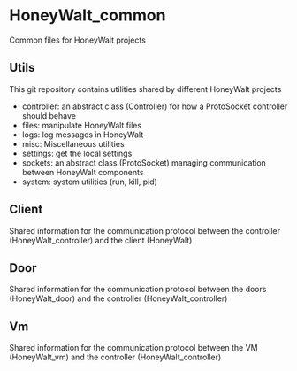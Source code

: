 # HoneyWalt_common

Common files for HoneyWalt projects

## Utils

This git repository contains utilities shared by different HoneyWalt projects

- controller: an abstract class (Controller) for how a ProtoSocket controller should behave
- files: manipulate HoneyWalt files
- logs: log messages in HoneyWalt
- misc: Miscellaneous utilities
- settings: get the local settings
- sockets: an abstract class (ProtoSocket) managing communication between HoneyWalt components
- system: system utilities (run, kill, pid)

## Client

Shared information for the communication protocol between the controller (HoneyWalt_controller) and the client (HoneyWalt)

## Door

Shared information for the communication protocol between the doors (HoneyWalt_door) and the controller (HoneyWalt_controller)

## Vm

Shared information for the communication protocol between the VM (HoneyWalt_vm) and the controller (HoneyWalt_controller)